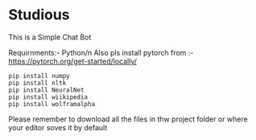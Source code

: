 # Studious

This is a Simple Chat Bot

Requirnments:-
Python/n
Also pls install pytorch from :- https://pytorch.org/get-started/locally/
```
pip install numpy
pip install nltk
pip install NeuralNet
pip install wiikipedia
pip install wolframalpha
```

Please remember to download all the files in thw project folder or where your editor soves it by default

